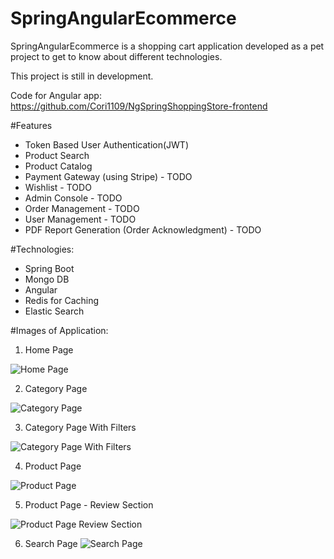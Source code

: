 # SpringAngularEcommerce
SpringAngularEcommerce is a shopping cart application developed as a pet project to get to know about different technologies.

This project is still in development.

Code for Angular app: https://github.com/Cori1109/NgSpringShoppingStore-frontend

#Features
- Token Based User Authentication(JWT)
- Product Search
- Product Catalog
- Payment Gateway (using Stripe) - TODO
- Wishlist - TODO
- Admin Console - TODO
- Order Management - TODO
- User Management - TODO
- PDF Report Generation (Order Acknowledgment) - TODO


#Technologies:
- Spring Boot
- Mongo DB
- Angular
- Redis for Caching
- Elastic Search

#Images of Application:
1. Home Page

![Home Page](https://github.com/Cori1109/NgSpringShoppingStore/blob/master/src/main/resources/images/homepage.PNG)

2. Category Page

![Category Page](https://github.com/Cori1109/NgSpringShoppingStore/blob/master/src/main/resources/images/category-page.PNG)

3. Category Page With Filters

![Category Page With Filters](https://github.com/Cori1109/NgSpringShoppingStore/blob/master/src/main/resources/images/category-page-with-filters.PNG)

4. Product Page

![Product Page](https://github.com/SaiUpadhyayula/Cori1109/blob/master/src/main/resources/images/product-page.PNG)

5. Product Page - Review Section

![Product Page Review Section](https://github.com/Cori1109/NgSpringShoppingStore/blob/master/src/main/resources/images/product-page-review-section.PNG)

6. Search Page
![Search Page](https://github.com/SaiUpadhyayula/Cori1109/blob/master/src/main/resources/images/search-page.PNG)



